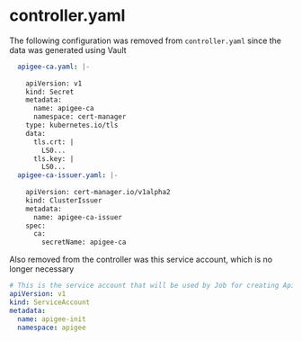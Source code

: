 # controller.yaml

The following configuration was removed from `controller.yaml` since the data was generated using Vault

```yaml
  apigee-ca.yaml: |-
    
    apiVersion: v1
    kind: Secret
    metadata:
      name: apigee-ca
      namespace: cert-manager
    type: kubernetes.io/tls
    data:
      tls.crt: |
        LS0...
      tls.key: |
        LS0...
  apigee-ca-issuer.yaml: |-
    
    apiVersion: cert-manager.io/v1alpha2
    kind: ClusterIssuer
    metadata:
      name: apigee-ca-issuer
    spec:
      ca:
        secretName: apigee-ca
```

Also removed from the controller was this service account, which is no longer necessary

```yaml
# This is the service account that will be used by Job for creating Apigee Root CA secret.
apiVersion: v1
kind: ServiceAccount
metadata:
  name: apigee-init
  namespace: apigee
```